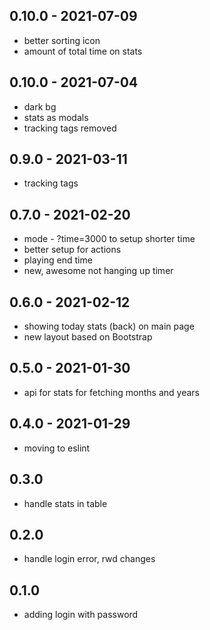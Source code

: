 ## 0.10.0 - 2021-07-09

- better sorting icon
- amount of total time on stats

## 0.10.0 - 2021-07-04

- dark bg
- stats as modals
- tracking tags removed

## 0.9.0 - 2021-03-11

- tracking tags

## 0.7.0 - 2021-02-20

- mode - ?time=3000 to setup shorter time
- better setup for actions
- playing end time
- new, awesome not hanging up timer

## 0.6.0 - 2021-02-12

- showing today stats (back) on main page
- new layout based on Bootstrap

## 0.5.0 - 2021-01-30

- api for stats for fetching months and years

## 0.4.0 - 2021-01-29

- moving to eslint

## 0.3.0

- handle stats in table

## 0.2.0

- handle login error, rwd changes

## 0.1.0

- adding login with password
